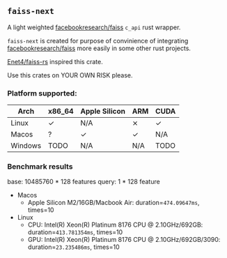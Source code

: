 ## `faiss-next` 

A light weighted [facebookresearch/faiss](https://github.com/facebookresearch/faiss) `c_api` rust wrapper.

`faiss-next` is created for purpose of convinience of integrating [facebookresearch/faiss](https://github.com/facebookresearch/faiss) more easily in some other rust projects. 

[Enet4/faiss-rs](https://github.com/Enet4/faiss-rs) inspired this crate.

Use this crates on YOUR OWN RISK please.

### Platform supported: 

| Arch    | x86_64 | Apple Silicon | ARM | CUDA |
|---------|--------|---------------|-----|------|
| Linux   |   ✓    |      N/A      |  ⨯  |  ✓   |
| Macos   |   ?    |       ✓       |   ✓ |  N/A |
| Windows |   TODO |       N/A     |  N/A|  TODO |

### Benchmark results

base: 10485760 * 128 features
query: 1 * 128 feature

- Macos
  - Apple Silicon M2/16GB/Macbook Air: duration=`474.09647ms`, times=10
- Linux
  - CPU: Intel(R) Xeon(R) Platinum 8176 CPU @ 2.10GHz/692GB: duration=`413.781354ms`, times=10
  - GPU: Intel(R) Xeon(R) Platinum 8176 CPU @ 2.10GHz/692GB/3090: duration=`23.235486ms`, times=10